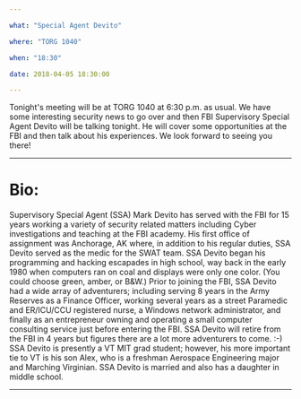 ```yaml
---

what: "Special Agent Devito"

where: "TORG 1040"

when: "18:30"

date: 2018-04-05 18:30:00

---
```


Tonight's meeting will be at TORG 1040 at 6:30 p.m. as usual. We have some interesting security news to go over and then FBI Supervisory Special Agent Devito will be talking tonight. He will cover some opportunities at the FBI and then talk about his experiences. We look forward to seeing you there!
***
Bio:
====
Supervisory Special Agent (SSA) Mark Devito has served with the FBI for 15 years working a variety of security related matters including Cyber investigations and teaching at the FBI academy.  His first office of assignment was Anchorage, AK where, in addition to his regular duties, SSA Devito served as the medic for the SWAT team.  SSA Devito began his programming and hacking escapades in high school, way back in the early 1980 when computers ran on coal and displays were only one color. (You could choose green, amber, or B&W.)  Prior to joining the FBI, SSA Devito had a wide array of adventurers; including serving 8 years in the Army Reserves as a Finance Officer, working several years as a street Paramedic and ER/ICU/CCU registered nurse, a Windows network administrator, and finally as an entrepreneur owning and operating a small computer consulting service just before entering the FBI.  SSA Devito will retire from the FBI in 4 years but figures there are a lot more adventurers to come. :-)   SSA Devito is presently a VT MIT grad student; however, his more important tie to VT is his son Alex, who is a freshman Aerospace Engineering major and Marching Virginian.  SSA Devito is married and also has a daughter in middle school.
***
